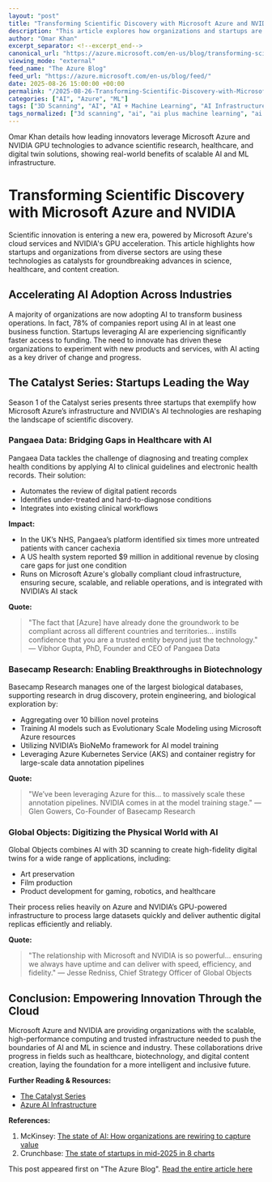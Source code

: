 ```yaml
---
layout: "post"
title: "Transforming Scientific Discovery with Microsoft Azure and NVIDIA"
description: "This article explores how organizations and startups are leveraging Microsoft Azure’s AI infrastructure and NVIDIA’s GPU technologies to accelerate innovation in healthcare, biotechnology, and digital content creation. Real-world case studies illustrate how AI on Azure enables breakthroughs in patient care, biological research, and digital twin creation through scalable, secure, and high-performance cloud computing."
author: "Omar Khan"
excerpt_separator: <!--excerpt_end-->
canonical_url: "https://azure.microsoft.com/en-us/blog/transforming-scientific-discovery-with-microsoft-azure-and-nvidia/"
viewing_mode: "external"
feed_name: "The Azure Blog"
feed_url: "https://azure.microsoft.com/en-us/blog/feed/"
date: 2025-08-26 15:00:00 +00:00
permalink: "/2025-08-26-Transforming-Scientific-Discovery-with-Microsoft-Azure-and-NVIDIA.html"
categories: ["AI", "Azure", "ML"]
tags: ["3D Scanning", "AI", "AI + Machine Learning", "AI Infrastructure", "AI Models", "AKS", "Azure", "Basecamp Research", "Bioinformatics", "BioNeMo Framework", "Biotechnology", "Clinical Data", "Cloud Computing", "Compute", "Containers", "Data Science", "Digital Content Creation", "Digital Twins", "Global Objects", "GPU Computing", "Healthcare AI", "Kubernetes", "Microsoft Azure", "ML", "News", "NVIDIA", "Pangaea Data", "Research Innovation"]
tags_normalized: ["3d scanning", "ai", "ai plus machine learning", "ai infrastructure", "ai models", "aks", "azure", "basecamp research", "bioinformatics", "bionemo framework", "biotechnology", "clinical data", "cloud computing", "compute", "containers", "data science", "digital content creation", "digital twins", "global objects", "gpu computing", "healthcare ai", "kubernetes", "microsoft azure", "ml", "news", "nvidia", "pangaea data", "research innovation"]
---
```


Omar Khan details how leading innovators leverage Microsoft Azure and NVIDIA GPU technologies to advance scientific research, healthcare, and digital twin solutions, showing real-world benefits of scalable AI and ML infrastructure.<!--excerpt_end-->

# Transforming Scientific Discovery with Microsoft Azure and NVIDIA

Scientific innovation is entering a new era, powered by Microsoft Azure's cloud services and NVIDIA's GPU acceleration. This article highlights how startups and organizations from diverse sectors are using these technologies as catalysts for groundbreaking advances in science, healthcare, and content creation.

## Accelerating AI Adoption Across Industries

A majority of organizations are now adopting AI to transform business operations. In fact, 78% of companies report using AI in at least one business function. Startups leveraging AI are experiencing significantly faster access to funding. The need to innovate has driven these organizations to experiment with new products and services, with AI acting as a key driver of change and progress.

## The Catalyst Series: Startups Leading the Way

Season 1 of the Catalyst series presents three startups that exemplify how Microsoft Azure’s infrastructure and NVIDIA's AI technologies are reshaping the landscape of scientific discovery.

### Pangaea Data: Bridging Gaps in Healthcare with AI

Pangaea Data tackles the challenge of diagnosing and treating complex health conditions by applying AI to clinical guidelines and electronic health records. Their solution:

- Automates the review of digital patient records
- Identifies under-treated and hard-to-diagnose conditions
- Integrates into existing clinical workflows

**Impact:**

- In the UK’s NHS, Pangaea’s platform identified six times more untreated patients with cancer cachexia
- A US health system reported $9 million in additional revenue by closing care gaps for just one condition
- Runs on Microsoft Azure's globally compliant cloud infrastructure, ensuring secure, scalable, and reliable operations, and is integrated with NVIDIA’s AI stack

**Quote:**
> "The fact that [Azure] have already done the groundwork to be compliant across all different countries and territories... instills confidence that you are a trusted entity beyond just the technology." — Vibhor Gupta, PhD, Founder and CEO of Pangaea Data

### Basecamp Research: Enabling Breakthroughs in Biotechnology

Basecamp Research manages one of the largest biological databases, supporting research in drug discovery, protein engineering, and biological exploration by:

- Aggregating over 10 billion novel proteins
- Training AI models such as Evolutionary Scale Modeling using Microsoft Azure resources
- Utilizing NVIDIA’s BioNeMo framework for AI model training
- Leveraging Azure Kubernetes Service (AKS) and container registry for large-scale data annotation pipelines

**Quote:**
> "We’ve been leveraging Azure for this... to massively scale these annotation pipelines. NVIDIA comes in at the model training stage." — Glen Gowers, Co-Founder of Basecamp Research

### Global Objects: Digitizing the Physical World with AI

Global Objects combines AI with 3D scanning to create high-fidelity digital twins for a wide range of applications, including:

- Art preservation
- Film production
- Product development for gaming, robotics, and healthcare

Their process relies heavily on Azure and NVIDIA’s GPU-powered infrastructure to process large datasets quickly and deliver authentic digital replicas efficiently and reliably.

**Quote:**
> "The relationship with Microsoft and NVIDIA is so powerful... ensuring we always have uptime and can deliver with speed, efficiency, and fidelity." — Jesse Redniss, Chief Strategy Officer of Global Objects

## Conclusion: Empowering Innovation Through the Cloud

Microsoft Azure and NVIDIA are providing organizations with the scalable, high-performance computing and trusted infrastructure needed to push the boundaries of AI and ML in science and industry. These collaborations drive progress in fields such as healthcare, biotechnology, and digital content creation, laying the foundation for a more intelligent and inclusive future.

**Further Reading & Resources:**

- [The Catalyst Series](https://datacenters.microsoft.com/catalyst-series/)
- [Azure AI Infrastructure](https://azure.microsoft.com/en-us/solutions/high-performance-computing/ai-infrastructure?msockid=0b045ad19225666d3da14fd29308678b#tabs-pill-bar-occ622_tab1)

**References:**

1. McKinsey: [The state of AI: How organizations are rewiring to capture value](https://www.mckinsey.com/capabilities/quantumblack/our-insights/the-state-of-ai)
2. Crunchbase: [The state of startups in mid-2025 in 8 charts](https://news.crunchbase.com/venture/state-of-startups-q2-h1-2025-ai-ma-charts-data/)

This post appeared first on "The Azure Blog". [Read the entire article here](https://azure.microsoft.com/en-us/blog/transforming-scientific-discovery-with-microsoft-azure-and-nvidia/)
